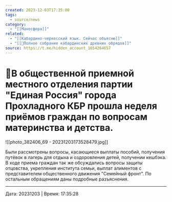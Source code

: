 ```yaml
---
created: 2023-12-03T17:35:00
tags:
  - source/news
category:
  - "[[Маносфера]]"
related:
  - "[[Кабардино-черкесский язык. Сейчас объясню]]"
  - "[[📜Полное собрание кабардинских древних обрядов]]"
source: https://t.me/hidden_account_1654264657
---
```


# 📰В общественной приемной местного отделения партии "Единая Россия" города Прохладного КБР прошла неделя приёмов граждан по вопросам материнства и детства.  

![[photo_382406_69 - 20231203173528479.jpg]]

Были рассмотрены вопросы, касающиеся выплаты пособий, получения путёвок в лагерь для отдыха и оздоровления детей, получении кешбэка.
В ходе приема граждан так же обсуждались вопросы защиты отцовства, укрепления института семьи, выплат алиментов с представителем общественного движения "Семейный фронт". По остальным обращениям даны подробные разъяснения.

---

Дата: 20231203 | Время: 17:35:28

